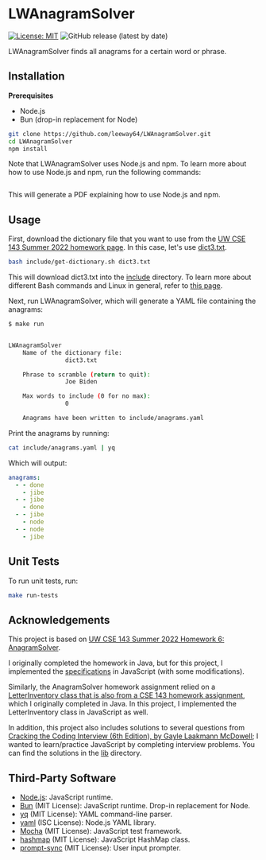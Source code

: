 # LWAnagramSolver

[![License: MIT](https://img.shields.io/badge/License-MIT-yellow.svg)](https://opensource.org/licenses/MIT)
![GitHub release (latest by date)](https://img.shields.io/github/v/release/leeway64/LWAnagramSolver)

LWAnagramSolver finds all anagrams for a certain word or phrase.


## Installation

**Prerequisites**
- Node.js
- Bun (drop-in replacement for Node)

```bash
git clone https://github.com/leeway64/LWAnagramSolver.git
cd LWAnagramSolver
npm install
```
Note that LWAnagramSolver uses Node.js and npm. To learn more about how to use Node.js and npm, run
the following commands:
```bash

```
This will generate a PDF explaining how to use Node.js and npm.


## Usage
First, download the dictionary file that you want to use from the
[UW CSE 143 Summer 2022 homework page](https://courses.cs.washington.edu/courses/cse143/22su/homework.shtml).
In this case, let's use [dict3.txt](https://courses.cs.washington.edu/courses/cse143/22su/homework/a6/dict3.txt).

```bash
bash include/get-dictionary.sh dict3.txt
```

This will download dict3.txt into the [include](include) directory. To learn more about different
Bash commands and Linux in general, refer to [this page](doc/README.md).

Next, run LWAnagramSolver, which will generate a YAML file containing the anagrams:
```bash
$ make run


LWAnagramSolver
	Name of the dictionary file:
                dict3.txt

	Phrase to scramble (return to quit): 
                Joe Biden

	Max words to include (0 for no max): 
                0

	Anagrams have been written to include/anagrams.yaml
```


Print the anagrams by running:
```bash
cat include/anagrams.yaml | yq
```


Which will output:
```yaml
anagrams:
  - - done
    - jibe
  - - jibe
    - done
  - - jibe
    - node
  - - node
    - jibe
```


## Unit Tests
To run unit tests, run:
```bash
make run-tests
```


## Acknowledgements
This project is based on
[UW CSE 143 Summer 2022 Homework 6: AnagramSolver](https://courses.cs.washington.edu/courses/cse143/22su/homework.shtml).

I originally completed the homework in Java, but for this project, I implemented the
[specifications](https://courses.cs.washington.edu/courses/cse143/22su/homework/a6/a6.pdf) in
JavaScript (with some modifications).

Similarly, the AnagramSolver homework assignment relied on a
[LetterInventory class that is also from a CSE 143 homework assignment](https://courses.cs.washington.edu/courses/cse143/22su/homework/a1/a1.pdf),
which I originally completed in Java. In this project, I implemented the LetterInventory class in JavaScript as well.

In addition, this project also includes solutions to several questions from
[Cracking the Coding Interview (6th Edition), by Gayle Laakmann McDowell](https://www.barnesandnoble.com/w/cracking-the-coding-interview-gayle-laakmann-mcdowell/1122334602);
I wanted to learn/practice JavaScript by completing interview problems. You can find the solutions
in the [lib](lib) directory.


## Third-Party Software
- [Node.js](https://nodejs.org/en): JavaScript runtime.
- [Bun](https://bun.sh/) (MIT License): JavaScript runtime. Drop-in replacement for Node.
- [yq](https://github.com/mikefarah/yq) (MIT License): YAML command-line parser.
- [yaml](https://www.npmjs.com/package/yaml) (ISC License): Node.js YAML library.
- [Mocha](https://www.npmjs.com/package/mocha) (MIT License): JavaScript test framework.
- [hashmap](https://www.npmjs.com/package/hashmap) (MIT License): JavaScript HashMap class.
- [prompt-sync](https://www.npmjs.com/package/prompt-sync) (MIT License): User input prompter.
